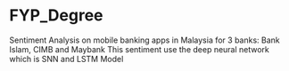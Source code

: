 # FYP_Degree
Sentiment Analysis on mobile banking apps in Malaysia for 3 banks: Bank Islam, CIMB and Maybank
This sentiment use the deep neural network which is SNN and LSTM Model
